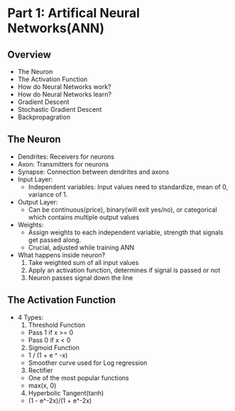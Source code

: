 # Part 1: Artifical Neural Networks(ANN)

## Overview

* The Neuron
* The Activation Function
* How do Neural Networks work?
* How do Neural Networks learn?
* Gradient Descent
* Stochastic Gradient Descent
* Backpropagration

## The Neuron
* Dendrites: Receivers for neurons
* Axon: Transmitters for neurons
* Synapse: Connection between dendrites and axons
* Input Layer:
  - Independent variables: Input values need to standardize, mean of 0, variance of 1.
* Output Layer:
  - Can be continuous(price), binary(will exit yes/no), or categorical which contains multiple output values
* Weights:
  - Assign weights to each independent variable, strength that signals get passed along. 
  - Crucial, adjusted while training ANN
* What happens inside neuron?
  1. Take weighted sum of all input values
  2. Apply an activation function, determines if signal is passed or not
  3. Neuron passes signal down the line

## The Activation Function
* 4 Types:
  1. Threshold Function
    - Pass 1 if x >= 0
    - Pass 0 if x < 0
  2. Sigmoid Function
    - 1 / (1 + e ^ -x)
    - Smoother curve used for Log regression
  3. Rectifier
    - One of the most popular functions
    - max(x, 0)
  4. Hyperbolic Tangent(tanh)
    - (1 - e^-2x)/(1 + e^-2x)